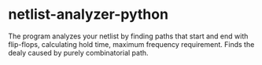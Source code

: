# netlist-analyzer-python
The program analyzes your netlist by finding paths that start and end with flip-flops, calculating hold time, maximum frequency requirement. Finds the dealy caused by purely combinatorial path.
